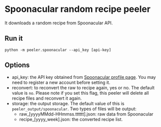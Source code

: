 # Spoonacular random recipe peeler

It downloads a random recipe from Spoonacular API.

## Run it

```shell
python -m peeler.spoonacular --api_key [api-key]
```

## Options

* api_key: the API key obtained from [Spoonacular profile page](https://spoonacular.com/food-api/console#Profile). You may need to register a new account before setting it.
* reconvert: to reconvert the raw to recipe again, yes or no. The default value is `no`. Please note if you set this flag, this peeler will delete all recipe files and reconvert it again.  
* storage: the output storage. The default value of this is `peeler_output/spoonacular`. Two types of files will be output:
  * raw_[yyyyMMdd-HHmmss.tttttt].json: raw data from Spoonacular
  * recipe_[yyyy_week].json: the converted recipe list.
